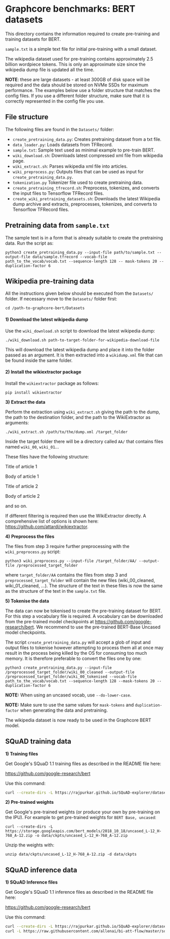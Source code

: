 # Graphcore benchmarks: BERT datasets

This directory contains the information required to create pre-training and training datasets for BERT.

`sample.txt` is a simple text file for initial pre-training with a small dataset.

The wikipedia dataset used for pre-training contains approximately 2.5 billion wordpiece tokens. This is only an approximate size since the wikipedia dump file is updated all the time.


**NOTE**: these are large datasets - at least 300GB of disk space will be required and the data should be stored on NVMe SSDs for maximum performance. The examples below use a folder structure that matches the config files. If you use a different folder structure, make sure that it is correctly represented in the config file you use.

## File structure

The following files are found in the `Datasets/` folder:

* `create_pretraining_data.py`: Creates pretraining dataset from a txt file.
* `data_loader.py`: Loads datasets from TFRecord.
* `sample.txt`:  Sample text used as minimal example to pre-train BERT.
* `wiki_download.sh`: Downloads latest compressed xml file from wikipedia page.
* `wiki_extract.sh`: Parses wikipedia xml file into articles.
* `wiki_preprocess.py`: Outputs files that can be used as input for  `create_pretraining_data.py`.
* `tokenization.py` Tokenizer file used to create pretraining data.
* `create_pretraining_tfrecord.sh`:  Preprocess, tokenizes, and converts the input files to Tensorflow TFRecord files.
* `create_wiki_pretraining_datasets.sh`: Downloads the latest Wikipedia dump archive and extracts, preprocesses, tokenizes, and converts to Tensorflow TFRecord files.


## Pretraining data from `sample.txt`

The sample text is in a form that is already suitable to create the pretraining data. Run the script as:

`python3 create_pretraining_data.py --input-file path/to/sample.txt --output-file data/sample.tfrecord --vocab-file path_to_the_vocab/vocab.txt --sequence-length 128 -- mask-tokens 20 --duplication-factor 6`

## Wikipedia pre-training data

All the instructions given below should be executed from the `Datasets/` folder. If necessary move to the  `Datasets/` folder first:

`cd /path-to-graphcore-bert/Datasets `

#### **1)** **Download the latest wikipedia dump**

Use the `wiki_download.sh` script to download the latest wikipedia dump:

`./wiki_download.sh path-to-target-folder-for-wikipedia-download-file`

This will download the latest wikipedia dump and place it into the folder passed as an argument.
It is then extracted into a `wikidump.xml` file that can be found inside the same folder.

#### **2)** **Install the wikiextractor package**

Install the `wikiextractor` package as follows:

`pip install wikiextractor`

**3)** **Extract the data**

Perform the extraction using `wiki_extract.sh` giving the path to the dump, the path to the destination folder, and the path to the WikiExtractor as arguments:

`./wiki_extract.sh /path/to/the/dump.xml /target_folder`

Inside the target folder there will be a directory called `AA/` that contains files named `wiki_00`, `wiki_01`...

These files have the following structure:

<doc id = article1>
Title of article 1

Body of article 1

</doc>

<doc id = article2>
Title of article 2

Body of article 2
</doc>

and so on.

If different filtering is required then use the WikiExtractor directly. A comprehensive list of options is shown here: https://github.com/attardi/wikiextractor.

**4)** **Preprocess the files**

The files from step 3 require further preprocessing with the `wiki_preprocess.py` script:

`python3 wiki_preprocess.py --input-file /target_folder/AA/ --output-file /preprocessed_target_folder`

where `target_folder/AA` contains the files from step 3 and `preprocessed_target_folder` will contain the new files (wiki_00_cleaned, wiki_01_cleaned, ...). The structure of the text in these files is now the same as the structure of the text in the `sample.txt` file.

**5) Tokenise the data**

The data can now be tokenised to create the pre-training dataset for BERT. For this step a vocabulary file is required. A vocabulary can be downloaded from the pre-trained model checkpoints at https://github.com/google-research/bert. We recommend to use the pre-trained BERT-Base Uncased model checkpoints. 

The script `create_pretraining_data.py` will accept a glob of input and output files to tokenise however attempting to process them all at once may result in the process being killed by the OS for consuming too much memory. It is therefore preferable to convert the files one by one:

`python3 create_pretraining_data.py --input-file /preprocessed_target_folder/wiki_00_cleaned --output-file /preprocessed_target_folder/wiki_00_tokenised --vocab-file path_to_the_vocab/vocab.txt --sequence-length 128 --mask-tokens 20 --duplication-factor 6`

**NOTE:** When using an uncased vocab, use `--do-lower-case`.

**NOTE:** Make sure to use the same values for `mask-tokens` and `duplication-factor` when generating the data and pretraining. 

The wikipedia dataset is now ready to be used in the Graphcore BERT model.


## SQuAD training data

**1) Training files**

Get Google's SQuaD 1.1 training files as described in the README file here:

 https://github.com/google-research/bert

Use this command:

```bash
curl --create-dirs -L https://rajpurkar.github.io/SQuAD-explorer/dataset/train-v1.1.json -o data/squad/train-v1.1.json
```

**2) Pre-trained weights**

Get Google's pre-trained weights (or produce your own by pre-training on the IPU). For example to get pre-trained weights for `BERT Base, uncased`:

`curl --create-dirs -L https://storage.googleapis.com/bert_models/2018_10_18/uncased_L-12_H-768_A-12.zip -o data/ckpts/uncased_L-12_H-768_A-12.zip`

Unzip the weights with:

`unzip data/ckpts/uncased_L-12_H-768_A-12.zip -d data/ckpts`

## SQuAD inference data

**1) SQuAD Inference files**

Get Google's SQuaD 1.1 inference files as described in the README file here:

 https://github.com/google-research/bert

Use this command:

```bash
curl --create-dirs -L https://rajpurkar.github.io/SQuAD-explorer/dataset/dev-v1.1.json -o data/squad/dev-v1.1.json
curl -L https://raw.githubusercontent.com/allenai/bi-att-flow/master/squad/evaluate-v1.1.py -o data/squad/evaluate-v1.1.py
```